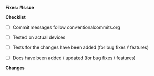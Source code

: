 **Fixes: #Issue**

<!--
- The name of this PR should follow conventionalcommits.org.
- When not using Unicorn to create PRs, please manually select a type (T: abc) label
  from the right. Add the breaking label (PR: BREAKING) if applicable.
- Please enter the corresponding issue ID in the placeholder above.
-->

**Checklist**
<!-- Please check if your PR fulfills the following requirements: -->

- [ ] Commit messages follow conventionalcommits.org
- [ ] Tested on actual devices
- [ ] Tests for the changes have been added (for bug fixes / features)
- [ ] Docs have been added / updated (for bug fixes / features)


**Changes**
<!-- Please summarize your changes -->



<!-- Add this section if you need it.
**Screenshots**

| Description 1  | Description 2  |
| :------------: | :------------: |
| <screenshot 1> | <screenshot 2> |
-->
